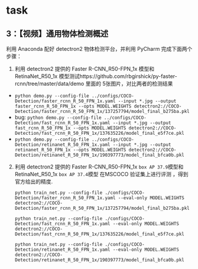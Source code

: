# task
## 3：【视频】通用物体检测概述
利用 Anaconda 配好 detectron2 物体检测平台，并利用 PyCharm 完成下面两个步骤：
1. 利用 detectron2 提供的 Faster R-CNN_R50-FPN_1x 模型和 RetinaNet_R50_1x 模型测试https://github.com/rbgirshick/py-faster-rcnn/tree/master/data/demo 里面的 5张图片，对比两者的检测结果
- `python demo.py --config-file ../configs/COCO-Detection/faster_rcnn_R_50_FPN_1x.yaml --input *.jpg --output faster_rcnn_R_50_FPN_1x --opts MODEL.WEIGHTS detectron2://COCO-Detection/faster_rcnn_R_50_FPN_1x/137257794/model_final_b275ba.pkl`
- bug: `python demo.py --config-file ../configs/COCO-Detection/fast_rcnn_R_50_FPN_1x.yaml --input *.jpg --output fast_rcnn_R_50_FPN_1x --opts MODEL.WEIGHTS detectron2://COCO-Detection/fast_rcnn_R_50_FPN_1x/137635226/model_final_e5f7ce.pkl`
- `python demo.py --config-file ../configs/COCO-Detection/retinanet_R_50_FPN_1x.yaml --input *.jpg --output retinanet_R_50_FPN_1x --opts MODEL.WEIGHTS detectron2://COCO-Detection/retinanet_R_50_FPN_1x/190397773/model_final_bfca0b.pkl`

2. 利用 detectron2 提供的 Faster R-CNN_R50-FPN_1x `box AP 37.9`模型和 RetinaNet_R50_1x `box AP 37.4`模型 在MSCOCO 验证集上进行评测 ，得到官方给出的精度.

    ```
    python train_net.py --config-file ./configs/COCO-Detection/faster_rcnn_R_50_FPN_1x.yaml --eval-only MODEL.WEIGHTS detectron2://COCO-Detection/faster_rcnn_R_50_FPN_1x/137257794/model_final_b275ba.pkl
    ```
    ```
    python train_net.py --config-file ./configs/COCO-Detection/fast_rcnn_R_50_FPN_1x.yaml --eval-only MODEL.WEIGHTS detectron2://COCO-Detection/fast_rcnn_R_50_FPN_1x/137635226/model_final_e5f7ce.pkl
    ```
    ```
    python train_net.py --config-file ./configs/COCO-Detection/retinanet_R_50_FPN_1x.yaml --eval-only MODEL.WEIGHTS detectron2://COCO-Detection/retinanet_R_50_FPN_1x/190397773/model_final_bfca0b.pkl
    ```




